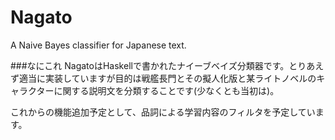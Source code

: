 # Nagato 
A Naive Bayes classifier for Japanese text.

###なにこれ
NagatoはHaskellで書かれたナイーブベイズ分類器です。とりあえず適当に実装していますが目的は戦艦長門とその擬人化版と某ライトノベルのキャラクターに関する説明文を分類することです(少なくとも当初は)。  

これからの機能追加予定として、品詞による学習内容のフィルタを予定しています。
